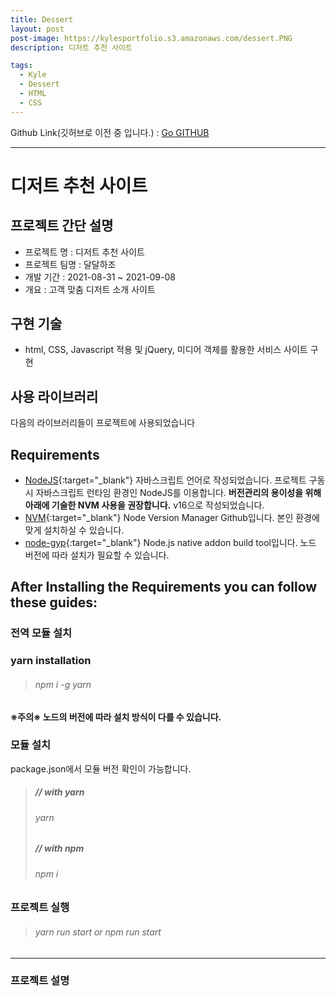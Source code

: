 ```yaml
---
title: Dessert
layout: post
post-image: https://kylesportfolio.s3.amazonaws.com/dessert.PNG
description: 디저트 추천 사이트

tags:
  - Kyle
  - Dessert
  - HTML
  - CSS
---
```


Github Link(깃허브로 이전 중 입니다.) : <a href="https://github.com/pjh94/Dessert">Go GITHUB</a>

---

# 디저트 추천 사이트

## 프로젝트 간단 설명

- 프로젝트 명 : 디저트 추천 사이트
- 프로젝트 팀명 : 달달하조
- 개발 기간 : 2021-08-31 ~ 2021-09-08
- 개요 : 고객 맞춤 디저트 소개 사이트

## 구현 기술

- html, CSS, Javascript 적용 및 jQuery, 미디어 객체를 활용한 서비스 사이트 구현

## 사용 라이브러리

다음의 라이브러리들이 프로젝트에 사용되었습니다<br>

## Requirements

- [NodeJS](https://nodejs.org/ko/){:target="\_blank"} 자바스크립트 언어로 작성되었습니다. 프로젝트 구동 시 자바스크립트 런타임 환경인 NodeJS를 이용합니다. **버전관리의 용이성을 위해 아래에 기술한 NVM 사용을 권장합니다.** v16으로 작성되었습니다.
- [NVM](https://github.com/nvm-sh/nvm){:target="\_blank"} Node Version Manager Github입니다. 본인 환경에 맞게 설치하실 수 있습니다.
- [node-gyp](https://github.com/nodejs/node-gyp){:target="\_blank"} Node.js native addon build tool입니다. 노드 버전에 따라 설치가 필요할 수 있습니다.

## After Installing the Requirements you can follow these guides:

### 전역 모듈 설치

### yarn installation

> ###### npm i -g yarn

**※주의※ 노드의 버전에 따라 설치 방식이 다를 수 있습니다.**

### 모듈 설치

package.json에서 모듈 버전 확인이 가능합니다.<br>

> ##### // with yarn
>
> ###### yarn
>
> ##### // with npm
>
> ###### npm i

### 프로젝트 실행

> ###### yarn run start or npm run start

---

### 프로젝트 설명
